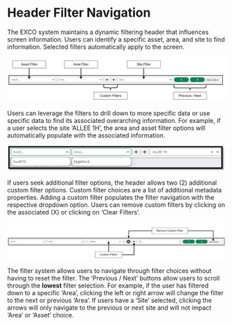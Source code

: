 # Header Filter Navigation
The EXCO system maintains a dynamic filtering header that influences screen information. Users can identify a specific asset, area, and site to find information. Selected filters automatically apply to the screen.

![Image title](https://github.com/Mokrecho1/ER-8.1SystemDocumentation/blob/main/docs/Images/headerfilter1.png?raw=true)

Users can leverage the filters to drill down to more specific data or use specific data to find its associated overarching information. For example, if a user selects the site ‘ALLEE 1H’, the area and asset filter options will automatically populate with the associated information.

![Image title](https://github.com/Mokrecho1/ER-8.1SystemDocumentation/blob/main/docs/Images/headerfilter2.png?raw=true)

If users seek additional filter options, the header allows two (2) additional custom filter options. Custom filter choices are a list of additional metadata properties. Adding a custom filter populates the filter navigation with the respective dropdown option. Users can remove custom filters by clicking on the associated (X) or clicking on ‘Clear Filters’.

![Image title](https://github.com/Mokrecho1/ER-8.1SystemDocumentation/blob/main/docs/Images/headerfilter3.png?raw=true)

The filter system allows users to navigate through filter choices without having to reset the filter. The ‘Previous / Next’ buttons allow users to scroll through the **lowest** filter selection. For example, if the user has filtered down to a specific ‘Area’, clicking the left or right arrow will change the filter to the next or previous ‘Area’. If users have a ‘Site’ selected, clicking the arrows will only navigate to the previous or next site and will not impact ‘Area’ or ‘Asset’ choice.
